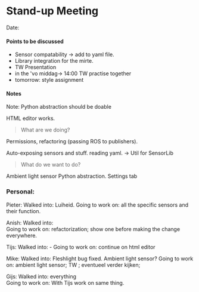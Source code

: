 # Stand-up Meeting
Date:
#### Points to be discussed
- Sensor compatability -> add to yaml file.
- Library integration for the mirte.
- TW Presentation
- in the 'vo middag-> 14:00 TW practise together
- tomorrow: style assignment

#### Notes
Note: Python abstraction should be doable 

HTML editor works.

> What are we doing?

Permissions, refactoring (passing ROS to publishers).

Auto-exposing sensors and stuff. reading yaml.
-> Util for SensorLib	

> What do we want to do?

Ambient light sensor
Python abstraction.
Settings tab

### Personal: 
Pieter:
	Walked into: Luiheid.
	Going to work on:   all the specific sensors and their function. 

Anish:
	Walked into:             
	Going to work on:   refactorization; show one before making the change everywhere. 

Tijs:
	Walked into: - 
	Going to work on: continue on html editor    

Mike:
	Walked into: Fleshlight bug fixed. Ambient light sensor? 
	Going to work on:  ambient light sensor; TW ; eventueel verder kijken;
	
Gijs:
	Walked into:         everything    
	Going to work on:  With Tijs work on same thing.
